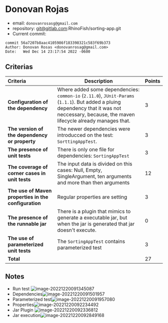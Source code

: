 # Donovan Rojas

* email:  `donovanrosasg@gmail.com`
* repository: git@gitlab.com:RhinoFish/sorting-app.git
* Current commit:
```shell
commit 56a7207b8aac4105986f183398321c583f69b373
Author: Donovan Rosas <donovanrosag@gmail.com>
Date:   Wed Dec 14 23:17:54 2022 -0600
```

## Criterias
| Criteria                                             | Description                                                  | Points |
| :--------------------------------------------------- | ------------------------------------------------------------ | ------ |
| **Configuration of the dependency**                  | Where added some dependencies: `common-io` (`2.11.0`), `JUnit-Params` (`1.1.1`). But added a pluing dependency that it was not neccessary, because, the maven lifecycle already manages that. | 3      |
| **The version of the dependency or property**        | The newer dependencies were introducced on the test: `SorttingAppTest`. | 3      |
| **The presence of unit tests**                       | There is only one file for dependencies: `SortingAppTest`    | 3      |
| **The coverage of corner cases in unit tests**       | The input data is divided on this cases: Null, Empty, SingleArgument, ten arguments and more than then arguments | 12     |
| **The use of Maven properties in the configuration** | Regular properties are setting                               | 3      |
| **The presence of the runnable jar**                 | There is a plugin that mimics to generate a executable jar, but when the jar is generated that jar doesn't execute. | 0      |
| **The use of parameterized unit tests**              | The `SortingAppTest` contains parameterized test             | 3      |
| **Total**                                            |                                                              | 27     |

## Notes

* Run test ![image-20221220091345087](/home/juancardona/Workbench/java-deep-epam-2022-23/images/image-20221220091345087.png)
* Dependencies![image-20221220091501957](/home/juancardona/Workbench/java-deep-epam-2022-23/images/image-20221220091501957.png)
* Parameterized test![image-20221220091957080](/home/juancardona/Workbench/java-deep-epam-2022-23/images/image-20221220091957080.png)
* Properties![image-20221220092234492](/home/juancardona/Workbench/java-deep-epam-2022-23/images/image-20221220092234492.png)
* Jar Plugin ![image-20221220092336812](/home/juancardona/Workbench/java-deep-epam-2022-23/images/image-20221220092336812.png)
* Jar execution![image-20221220092849168](/home/juancardona/Workbench/java-deep-epam-2022-23/images/image-20221220092849168.png)
